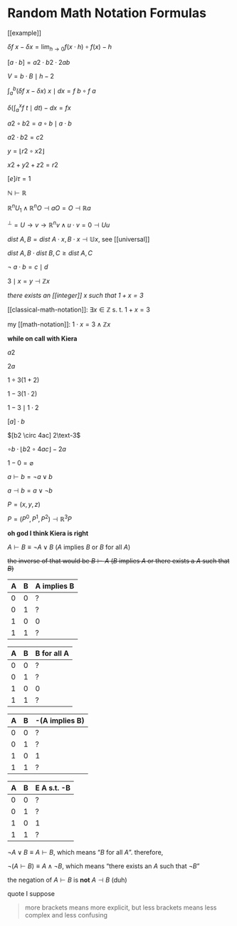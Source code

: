 # Random Math Notation Formulas

[[example]]

$\delta f\ x - \delta x = \lim_{h \to 0} f (x \cdot h) \circ f (x) - h$

$[a \cdot b] = a2 \cdot b2 \cdot 2ab$

$V = b \cdot B \mid h - 2$

$\int_a^b (\delta f\ x - \delta x)\ x \mid dx = f\ b \circ f\ a$

$\delta (\int_a^x f\ t \mid dt) - dx= f x$

$a2 \circ b2 = a \circ b \mid a \cdot b$

$a2 \cdot b2 = c2$

$y = \lfloor r2 \circ x2 \rfloor$

$x2 + y2 + z2 = r2$

$[e]i\tau = 1$

$\mathbb N \vdash \mathbb R$

$\mathbb R^nU_1 \land \mathbb R^nO \dashv aO = O \dashv \mathbb R a$

$^\perp = U \to v \to \mathbb R^nv \land u \cdot v = 0 \dashv U u$

$dist\ A, B = dist\ A \cdot x, B \cdot x \dashv \mathbb U x$, see [[universal]]

$dist\ A, B \cdot dist\ B, C \ge dist\ A, C$

$\lnot\ a \cdot b = c \mid d$

$3 \mid x = y \dashv \mathbb Z x$

_there exists an [[integer]] $x$ such that $1 + x = 3$_

[[classical-math-notation]]: $\exists x \in \mathbb Z \text{\ \ \ s. t.\ \ \ } 1 + x = 3$

my [[math-notation]]: $1 \cdot x = 3 \land \mathbb Z x$

**while on call with Kiera**

$a2$

$2a$

$1 \div 3 (1 + 2)$

$1 - 3(1 \cdot 2)$

$1 - 3 \mid 1 \cdot 2$

$[a] \cdot b$

$[b2 \circ 4ac] 2\text-3$

$\circ b \cdot \lfloor b2 \circ 4ac \rfloor - 2a$

$1 - 0 = \varnothing$

$a \vdash b = \lnot a \lor b$

$a \dashv b = a \lor \lnot b$

$P = (x, y, z)$

$P = (P^0, P^1, P^2) \dashv \mathbb R^3 P$

**oh god I think Kiera is right**

$A \vdash B \equiv \lnot A \lor B$ ($A$ implies $B$ or $B$ for all $A$)

~~the inverse of that would be $B \vdash A$ ($B$ implies $A$ or there exists a $A$ such that $B$)~~

| A   | B   | A implies B |
| --- | --- | ----------- |
| 0   | 0   | ?           |
| 0   | 1   | ?           |
| 1   | 0   | 0           |
| 1   | 1   | ?           |

| A   | B   | B for all A |
| --- | --- | ----------- |
| 0   | 0   | ?           |
| 0   | 1   | ?           |
| 1   | 0   | 0           |
| 1   | 1   | ?           |

| A   | B   | -(A implies B) |
| --- | --- | -------------- |
| 0   | 0   | ?              |
| 0   | 1   | ?              |
| 1   | 0   | 1              |
| 1   | 1   | ?              |

| A   | B   | E A s.t. -B |
| --- | --- | ----------- |
| 0   | 0   | ?           |
| 0   | 1   | ?           |
| 1   | 0   | 1           |
| 1   | 1   | ?           |

$\lnot A \lor B \equiv A \vdash B$, which means “$B$ for all $A$”. therefore,

$\lnot (A \vdash B) \equiv A \land \lnot B$, which means “there exists an $A$ such that $\lnot B$”

the negation of $A \vdash B$ is **not** $A \dashv B$ (duh)

quote I suppose

> more brackets means more explicit, but less brackets means less complex and less confusing
